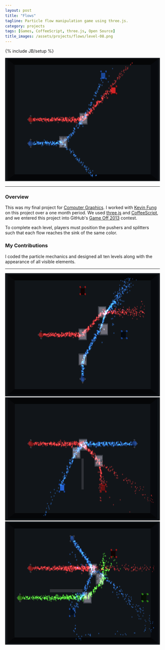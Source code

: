 ```yaml
---
layout: post
title: "Flows"
tagline: Particle flow manipulation game using three.js.
category: projects
tags: [Games, CoffeeScript, three.js, Open Source]
title_images: /assets/projects/flows/level-08.png
---
```

{% include JB/setup %}

<img src="/assets/projects/flows/level-08.png" height="400px" width="600px">

<hr>

<h3>Overview</h3>

This was my final project for <a href="http://www.ecse.rpi.edu/~wrf/pmwiki/pmwiki.php/ComputerGraphicsFall2013/ComputerGraphicsFall2013">Computer Graphics</a>. I worked with <a href="http://www.tinycranes.com/">Kevin Fung</a> on this project over a one month period. We used <a href="http://threejs.org/">three.js</a> and <a href="http://coffeescript.org/">CoffeeScript</a>, and we entered this project into GitHub's <a href="https://github.com/github/game-off-2013">Game Off 2013</a> contest.

To complete each level, players must position the pushers and splitters such that each flow reaches the sink of the same color.

<script type="text/javascript" src="/assets/js/jquery.githubRepoWidget.min.js"></script>
<div class="github-widget" data-repo="ScottTodd/Flows"></div>

<h3>My Contributions</h3>

I coded the particle mechanics and designed all ten levels along with the appearance of all visible elements.

<hr>

<img src="/assets/projects/flows/level-05.png" height="400px" width="600px">

<img src="/assets/projects/flows/level-09.png" height="400px" width="600px">

<img src="/assets/projects/flows/level-10.png" height="400px" width="600px">

